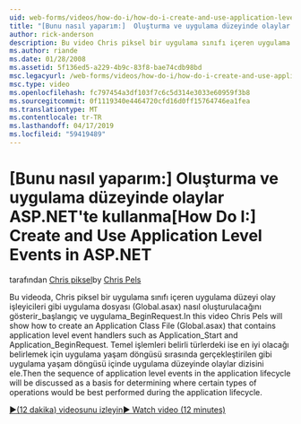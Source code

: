 ```yaml
---
uid: web-forms/videos/how-do-i/how-do-i-create-and-use-application-level-events-in-aspnet
title: "[Bunu nasıl yaparım:]  Oluşturma ve uygulama düzeyinde olaylar ASP.NET'te kullanma | Microsoft Docs"
author: rick-anderson
description: Bu video Chris piksel bir uygulama sınıfı içeren uygulama düzeyi olay işleyicileri gibi Application_S dosyasının (Global.asax) nasıl oluşturulacağı gösterilir...
ms.author: riande
ms.date: 01/28/2008
ms.assetid: 5f136ed5-a229-4b9c-83f8-bae74cdb98bd
msc.legacyurl: /web-forms/videos/how-do-i/how-do-i-create-and-use-application-level-events-in-aspnet
msc.type: video
ms.openlocfilehash: fc797454a3df103f7c6c5d314e3033e60959f3b8
ms.sourcegitcommit: 0f1119340e4464720cfd16d0ff15764746ea1fea
ms.translationtype: MT
ms.contentlocale: tr-TR
ms.lasthandoff: 04/17/2019
ms.locfileid: "59419489"
---
```

# <a name="how-do-i--create-and-use-application-level-events-in-aspnet"></a><span data-ttu-id="23807-103">[Bunu nasıl yaparım:]  Oluşturma ve uygulama düzeyinde olaylar ASP.NET'te kullanma</span><span class="sxs-lookup"><span data-stu-id="23807-103">[How Do I:]  Create and Use Application Level Events in ASP.NET</span></span>

<span data-ttu-id="23807-104">tarafından [Chris piksel](https://twitter.com/chrispels)</span><span class="sxs-lookup"><span data-stu-id="23807-104">by [Chris Pels](https://twitter.com/chrispels)</span></span>

<span data-ttu-id="23807-105">Bu videoda, Chris piksel bir uygulama sınıfı içeren uygulama düzeyi olay işleyicileri gibi uygulama dosyası (Global.asax) nasıl oluşturulacağını gösterir\_başlangıç ve uygulama\_BeginRequest.</span><span class="sxs-lookup"><span data-stu-id="23807-105">In this video Chris Pels will show how to create an Application Class File (Global.asax) that contains application level event handlers such as Application\_Start and Application\_BeginRequest.</span></span> <span data-ttu-id="23807-106">Temel işlemleri belirli türlerdeki ise en iyi olacağı belirlemek için uygulama yaşam döngüsü sırasında gerçekleştirilen gibi uygulama yaşam döngüsü içinde uygulama düzeyinde olaylar dizisini ele.</span><span class="sxs-lookup"><span data-stu-id="23807-106">Then the sequence of application level events in the application lifecycle will be discussed as a basis for determining where certain types of operations would be best performed during the application lifecycle.</span></span>

[<span data-ttu-id="23807-107">&#9654;(12 dakika) videosunu izleyin</span><span class="sxs-lookup"><span data-stu-id="23807-107">&#9654; Watch video (12 minutes)</span></span>](https://channel9.msdn.com/Blogs/ASP-NET-Site-Videos/how-do-i-create-and-use-application-level-events-in-aspnet)
